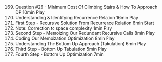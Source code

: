 169. Question #26 - Minimum Cost Of Climbing Stairs & How To Approach DP
     10min
     Play
170. Understanding & Identifying Recurrence Relation
     16min
     Play
171. First Step - Recursive Solution From Recurrence Relation
     6min
     Start
172. Note: Correction to space complexity
     1min
     Play
173. Second Step - Memoizing Our Redundant Recursive Calls
     8min
     Play
174. Coding Our Memoization Optimization
     8min
     Play
175. Understanding The Bottom Up Approach (Tabulation)
     6min
     Play
176. Third Step - Bottom Up Tabulation
     5min
     Play
177. Fourth Step - Bottom Up Optimization
     7min
